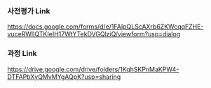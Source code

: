 ### 사전평가 Link
https://docs.google.com/forms/d/e/1FAIpQLScAXrb6ZKWcqqFZHE-vuceRWlIQTKIeIH17WtYTekDVGQlziQ/viewform?usp=dialog

### 과정 Link
https://drive.google.com/drive/folders/1KqhSKPnMaKPW4-DTFAPbXyQMvMYgAQpK?usp=sharing
